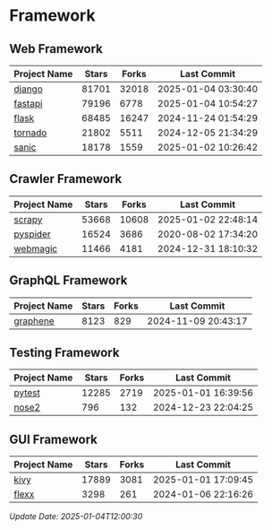 # Framework

## Web Framework
| Project Name | Stars | Forks | Last Commit |
| ------------ | ----- | ----- | ----------- |
| [django](https://github.com/django/django) | 81701 | 32018 | 2025-01-04 03:30:40 |
| [fastapi](https://github.com/fastapi/fastapi) | 79196 | 6778 | 2025-01-04 10:54:27 |
| [flask](https://github.com/pallets/flask) | 68485 | 16247 | 2024-11-24 01:54:29 |
| [tornado](https://github.com/tornadoweb/tornado) | 21802 | 5511 | 2024-12-05 21:34:29 |
| [sanic](https://github.com/sanic-org/sanic) | 18178 | 1559 | 2025-01-02 10:26:42 |

## Crawler Framework
| Project Name | Stars | Forks | Last Commit |
| ------------ | ----- | ----- | ----------- |
| [scrapy](https://github.com/scrapy/scrapy) | 53668 | 10608 | 2025-01-02 22:48:14 |
| [pyspider](https://github.com/binux/pyspider) | 16524 | 3686 | 2020-08-02 17:34:20 |
| [webmagic](https://github.com/code4craft/webmagic) | 11466 | 4181 | 2024-12-31 18:10:32 |

## GraphQL Framework
| Project Name | Stars | Forks | Last Commit |
| ------------ | ----- | ----- | ----------- |
| [graphene](https://github.com/graphql-python/graphene) | 8123 | 829 | 2024-11-09 20:43:17 |

## Testing Framework
| Project Name | Stars | Forks | Last Commit |
| ------------ | ----- | ----- | ----------- |
| [pytest](https://github.com/pytest-dev/pytest) | 12285 | 2719 | 2025-01-01 16:39:56 |
| [nose2](https://github.com/nose-devs/nose2) | 796 | 132 | 2024-12-23 22:04:25 |

## GUI Framework
| Project Name | Stars | Forks | Last Commit |
| ------------ | ----- | ----- | ----------- |
| [kivy](https://github.com/kivy/kivy) | 17889 | 3081 | 2025-01-01 17:09:45 |
| [flexx](https://github.com/flexxui/flexx) | 3298 | 261 | 2024-01-06 22:16:26 |

*Update Date: 2025-01-04T12:00:30*